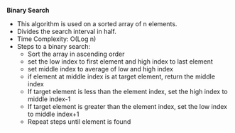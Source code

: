 **Binary Search**

- This algorithm is used on a sorted array of n elements. 
- Divides the search interval in half. 
- Time Complexity: O(Log n)
- Steps to a binary search:
	- Sort the array in ascending order
	- set the low index to first element and high index to last element
	- set middle index to average of low and high index
	- if element at middle index is at target element, return the middle index 
	- If target element is less than the element index, set the high index to middle index-1
	- If target element is greater than the element index, set the low index to middle index+1
	- Repeat steps until element is found


```

```
